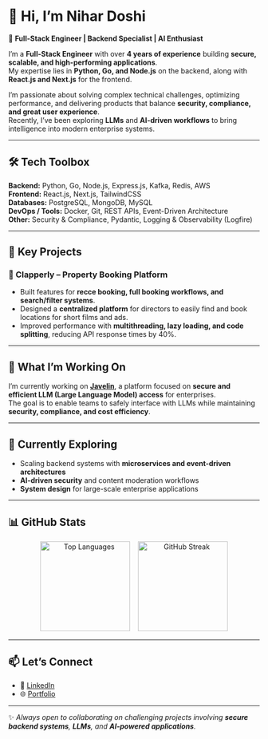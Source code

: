 # 👋 Hi, I’m Nihar Doshi

🚀 **Full-Stack Engineer | Backend Specialist | AI Enthusiast**

I’m a **Full-Stack Engineer** with over **4 years of experience** building **secure, scalable, and high-performing applications**.  
My expertise lies in **Python, Go, and Node.js** on the backend, along with **React.js and Next.js** for the frontend.

I’m passionate about solving complex technical challenges, optimizing performance, and delivering products that balance **security, compliance, and great user experience**.  
Recently, I’ve been exploring **LLMs** and **AI-driven workflows** to bring intelligence into modern enterprise systems.

---

## 🛠️ Tech Toolbox

**Backend:** Python, Go, Node.js, Express.js, Kafka, Redis, AWS  
**Frontend:** React.js, Next.js, TailwindCSS  
**Databases:** PostgreSQL, MongoDB, MySQL  
**DevOps / Tools:** Docker, Git, REST APIs, Event-Driven Architecture  
**Other:** Security & Compliance, Pydantic, Logging & Observability (Logfire)

---

## 🌟 Key Projects

### 🏡 Clapperly – Property Booking Platform
- Built features for **recce booking, full booking workflows, and search/filter systems**.  
- Designed a **centralized platform** for directors to easily find and book locations for short films and ads.  
- Improved performance with **multithreading, lazy loading, and code splitting**, reducing API response times by 40%.

---

## 🔭 What I’m Working On

I’m currently working on **[Javelin](https://www.getjavelin.com/)**, a platform focused on **secure and efficient LLM (Large Language Model) access** for enterprises.  
The goal is to enable teams to safely interface with LLMs while maintaining **security, compliance, and cost efficiency**.

---

## 🌱 Currently Exploring

- Scaling backend systems with **microservices and event-driven architectures**  
- **AI-driven security** and content moderation workflows  
- **System design** for large-scale enterprise applications

---


## 📊 GitHub Stats

<p align="center">

<!-- ![GitHub Stats](https://github-readme-stats.vercel.app/api?username=NiharDoshi99&hide_border=true&show_icons=true&theme=radical)  -->
<!-- ![Top Languages](https://github-readme-stats.vercel.app/api/top-langs/?username=NiharDoshi99&hide_border=true&layout=compact&theme=radical)  -->
<!-- ![GitHub Streak](https://github-readme-streak-stats.herokuapp.com/?user=NiharDoshi99&hide_border=true&theme=radical) -->
<img src="https://github-readme-stats.vercel.app/api/top-langs/?username=NiharDoshi99&hide_border=true&langs_count=10&count_private=true&include_all_commits=true&layout=compact&theme=radical" alt="Top Languages" height="180px" />
&nbsp;&nbsp;
<img src="https://github-readme-streak-stats.herokuapp.com/?user=NiharDoshi99&hide_border=true&theme=radical&count_private=true" alt="GitHub Streak" height="180px" />

</p>

---

## 📫 Let’s Connect

- 💼 [LinkedIn](https://in.linkedin.com/in/nihar-doshi-15a8901a0)
- 🌐 [Portfolio](https://nihardoshi.vercel.app)

---

✨ _Always open to collaborating on challenging projects involving **secure backend systems**, **LLMs**, and **AI-powered applications**._
